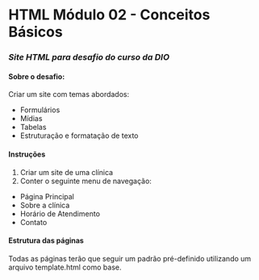 # HTML Módulo 02 - Conceitos Básicos


### *Site HTML para desafio do curso da DIO*



#### Sobre o desafio:

Criar um site com temas abordados:
* Formulários
* Mídias
* Tabelas
* Estruturação e formatação de texto

#### Instruções
1. Criar um site de uma clínica
2. Conter o seguinte menu de navegação:
      

* Página Principal
* Sobre a clínica
* Horário de Atendimento
* Contato
 

#### Estrutura das páginas
Todas as páginas terão que seguir um padrão pré-definido utilizando um arquivo template.html como base. 

